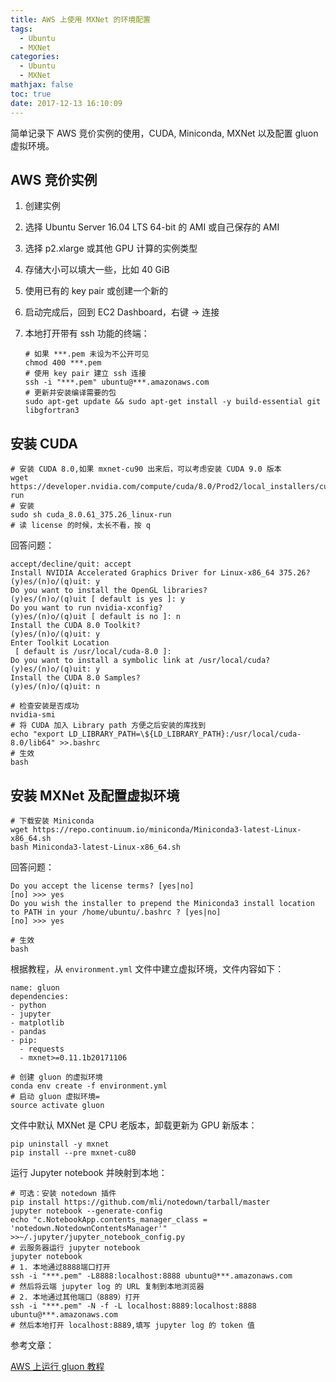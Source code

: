 ```yaml
---
title: AWS 上使用 MXNet 的环境配置
tags:
  - Ubuntu
  - MXNet
categories:
  - Ubuntu
  - MXNet
mathjax: false
toc: true
date: 2017-12-13 16:10:09
---
```


简单记录下 AWS 竞价实例的使用，CUDA, Miniconda, MXNet 以及配置 gluon 虚拟环境。

<!--more-->

## AWS 竞价实例

1. 创建实例

2. 选择 Ubuntu Server 16.04 LTS 64-bit 的 AMI 或自己保存的 AMI

3. 选择 p2.xlarge 或其他 GPU 计算的实例类型

4. 存储大小可以填大一些，比如 40 GiB

5. 使用已有的 key pair 或创建一个新的

6. 启动完成后，回到 EC2 Dashboard，右键 -> 连接

7. 本地打开带有 ssh 功能的终端：

   ```shell
   # 如果 ***.pem 未设为不公开可见
   chmod 400 ***.pem
   # 使用 key pair 建立 ssh 连接
   ssh -i "***.pem" ubuntu@***.amazonaws.com
   # 更新并安装编译需要的包
   sudo apt-get update && sudo apt-get install -y build-essential git libgfortran3
   ```

## 安装 CUDA

```shell
# 安装 CUDA 8.0,如果 mxnet-cu90 出来后，可以考虑安装 CUDA 9.0 版本
wget https://developer.nvidia.com/compute/cuda/8.0/Prod2/local_installers/cuda_8.0.61_375.26_linux-run
# 安装
sudo sh cuda_8.0.61_375.26_linux-run
# 读 license 的时候，太长不看，按 q
```

回答问题：

```
accept/decline/quit: accept
Install NVIDIA Accelerated Graphics Driver for Linux-x86_64 375.26?
(y)es/(n)o/(q)uit: y
Do you want to install the OpenGL libraries?
(y)es/(n)o/(q)uit [ default is yes ]: y
Do you want to run nvidia-xconfig?
(y)es/(n)o/(q)uit [ default is no ]: n
Install the CUDA 8.0 Toolkit?
(y)es/(n)o/(q)uit: y
Enter Toolkit Location
 [ default is /usr/local/cuda-8.0 ]:
Do you want to install a symbolic link at /usr/local/cuda?
(y)es/(n)o/(q)uit: y
Install the CUDA 8.0 Samples?
(y)es/(n)o/(q)uit: n
```

```shell
# 检查安装是否成功
nvidia-smi
# 将 CUDA 加入 Library path 方便之后安装的库找到
echo "export LD_LIBRARY_PATH=\${LD_LIBRARY_PATH}:/usr/local/cuda-8.0/lib64" >>.bashrc
# 生效
bash
```

## 安装 MXNet 及配置虚拟环境

```shell
# 下载安装 Miniconda
wget https://repo.continuum.io/miniconda/Miniconda3-latest-Linux-x86_64.sh
bash Miniconda3-latest-Linux-x86_64.sh
```

回答问题：

```
Do you accept the license terms? [yes|no]
[no] >>> yes
Do you wish the installer to prepend the Miniconda3 install location
to PATH in your /home/ubuntu/.bashrc ? [yes|no]
[no] >>> yes
```

```shell
# 生效
bash
```

根据教程，从 `environment.yml` 文件中建立虚拟环境，文件内容如下：

```
name: gluon
dependencies:
- python
- jupyter
- matplotlib
- pandas
- pip:
  - requests
  - mxnet>=0.11.1b20171106
```

```shell
# 创建 gluon 的虚拟环境
conda env create -f environment.yml
# 启动 gluon 虚拟环境=
source activate gluon
```

文件中默认 MXNet 是 CPU 老版本，卸载更新为 GPU 新版本：

```shell
pip uninstall -y mxnet
pip install --pre mxnet-cu80
```

运行 Jupyter notebook 并映射到本地：

```shell
# 可选：安装 notedown 插件
pip install https://github.com/mli/notedown/tarball/master
jupyter notebook --generate-config
echo "c.NotebookApp.contents_manager_class = 'notedown.NotedownContentsManager'" >>~/.jupyter/jupyter_notebook_config.py
# 云服务器运行 jupyter notebook
jupyter notebook
# 1. 本地通过8888端口打开
ssh -i "***.pem" -L8888:localhost:8888 ubuntu@***.amazonaws.com
# 然后将云端 jupyter log 的 URL 复制到本地浏览器
# 2. 本地通过其他端口（8889）打开
ssh -i "***.pem" -N -f -L localhost:8889:localhost:8888 ubuntu@***.amazonaws.com
# 然后本地打开 localhost:8889,填写 jupyter log 的 token 值
```



参考文章：

[AWS 上运行 gluon 教程](http://zh.gluon.ai/chapter_preface/aws.html#)
